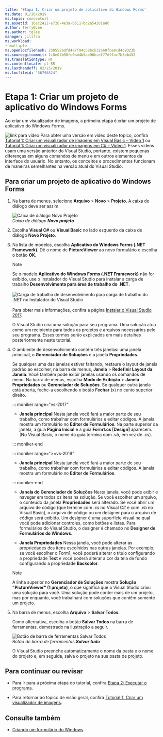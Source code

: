 ```yaml
---
title: 'Etapa 1: Criar um projeto de aplicativo do Windows Forms'
ms.date: 01/26/2019
ms.topic: conceptual
ms.assetid: 16ac2422-e720-4e3a-b511-bc2a54201a86
author: TerryGLee
ms.author: tglee
manager: jillfra
ms.workload:
- multiple
ms.openlocfilehash: 2b8552adfd4a7f94c58bcb32a60fbe8cd4c9323b
ms.sourcegitcommit: 1c8e07b98fc0a44b5ab90bcef77d9fac7b3eb452
ms.translationtype: HT
ms.contentlocale: pt-BR
ms.lasthandoff: 02/25/2019
ms.locfileid: "56796524"
---
```

# <a name="step-1-create-a-windows-forms-application-project"></a>Etapa 1: Criar um projeto de aplicativo do Windows Forms

Ao criar um visualizador de imagens, a primeira etapa é criar um projeto de aplicativo do Windows Forms.

 ![link para vídeo](../data-tools/media/playvideo.gif) Para obter uma versão em vídeo deste tópico, confira [Tutorial 1: Criar um visualizador de imagens em Visual Basic – Vídeo 1](http://go.microsoft.com/fwlink/?LinkId=205209) ou [Tutorial 1: Criar um visualizador de imagens em C# – Vídeo 1](http://go.microsoft.com/fwlink/?LinkId=205199). Esses vídeos usam uma versão anterior do Visual Studio, portanto, existem pequenas diferenças em alguns comandos de menu e em outros elementos da interface do usuário. No entanto, os conceitos e procedimentos funcionam de maneiras semelhantes na versão atual do Visual Studio.

## <a name="to-create-a-windows-forms-application-project"></a>Para criar um projeto de aplicativo do Windows Forms

1. Na barra de menus, selecione **Arquivo** > **Novo** > **Projeto**. A caixa de diálogo deve ser assim.

     ![Caixa de diálogo Novo Projeto](../ide/media/newprojectdialogcallouts.png)<br/>
*Caixa de diálogo **Novo projeto***

2. Escolha **Visual C#** ou **Visual Basic** no lado esquerdo da caixa de diálogo **Novo Projeto**.

3. Na lista de modelos, escolha **Aplicativo do Windows Forms (.NET Framework)**. Dê o nome de **PictureViewer** ao novo formulário e escolha o botão **OK**.

    >[!NOTE]
    >Se o modelo **Aplicativo do Windows Forms (.NET Framework)** não for exibido, use o Instalador do Visual Studio para instalar a carga de trabalho **Desenvolvimento para área de trabalho do .NET**.<br/><br/>![Carga de trabalho de desenvolvimento para carga de trabalho do .NET no Instalador do Visual Studio](../ide/media/dot-net-desktop-dev-workload.png)<br/><br/> Para obter mais informações, confira a página [Instalar o Visual Studio 2017](../install/install-visual-studio.md).

     O Visual Studio cria uma solução para seu programa. Uma solução atua como um recipiente para todos os projetos e arquivos necessários pelo seu programa. Esses termos serão explicados em mais detalhes posteriormente neste tutorial.

4. O ambiente de desenvolvimento contém três janelas: uma janela principal, o **Gerenciador de Soluções** e a janela **Propriedades**.

     Se qualquer uma das janelas estiver faltando, restaure o layout de janela padrão ao escolher, na barra de menus, **Janela** > **Redefinir Layout da Janela**. Você também pode exibir janelas usando os comandos de menu. Na barra de menus, escolha **Modo de Exibição** > **Janela Propriedades** ou **Gerenciador de Soluções**. Se qualquer outra janela está aberta, feche-a escolhendo o botão **Fechar** (x) no canto superior direito.

    ::: moniker range="vs-2017"

    - **Janela principal** Nesta janela você fará a maior parte de seu trabalho, como trabalhar com formulários e editar códigos. A janela mostra um formulário no **Editor de Formulários**. Na parte superior da janela, a guia **Página Inicial** e a guia **Form1.cs [Design]** aparecem. (No Visual Basic, o nome da guia termina com *.vb*, em vez de *.cs*).

    ::: moniker-end

    ::: moniker range=">=vs-2019"

    - **Janela principal** Nesta janela você fará a maior parte de seu trabalho, como trabalhar com formulários e editar códigos. A janela mostra um formulário no **Editor de Formulários**.

    ::: moniker-end

    - **Janela do Gerenciador de Soluções** Nesta janela, você pode exibir e navegar em todos os itens na solução. Se você escolher um arquivo, o conteúdo da janela **Propriedades** será alterado. Se você abrir um arquivo de código (que termine com *.cs* no Visual C# e com *.vb* no Visual Basic), o arquivo de código ou um designer para o arquivo de código será exibido. Um designer é uma superfície visual na qual você pode adicionar controles, como botões e listas. Para formulários do Visual Studio, o designer é chamado no **Designer de Formulários do Windows**.

    - **Janela Propriedades** Nessa janela, você pode alterar as propriedades dos itens escolhidos nas outras janelas. Por exemplo, se você escolher o Form1, você poderá alterar o título configurando a propriedade **Text** e você poderá alterar a cor da tela de fundo configurando a propriedade **Backcolor**.

    > [!NOTE]
    > A linha superior no **Gerenciador de Soluções** mostra **Solução "PictureViewer" (1 projeto)**, o que significa que o Visual Studio criou uma solução para você. Uma solução pode conter mais de um projeto, mas por enquanto, você trabalhará com soluções que contêm somente um projeto.

6. Na barra de menus, escolha **Arquivo** > **Salvar Todos**.

     Como alternativa, escolha o botão **Salvar Todos** na barra de ferramentas, demostrado na ilustração a seguir.

     ![Botão de barra de ferramentas Salvar Todos](../ide/media/express_iconsaveall.png)<br/>
*Botão de barra de ferramentas **Salvar tudo***

     O Visual Studio preenche automaticamente o nome da pasta e o nome do projeto e, em seguida, salva o projeto na sua pasta de projeto.

## <a name="to-continue-or-review"></a>Para continuar ou revisar

- Para ir para a próxima etapa do tutorial, confira [Etapa 2: Executar o programa](../ide/step-2-run-your-program.md).

- Para retornar ao tópico de visão geral, confira [Tutorial 1: Criar um visualizador de imagens](../ide/tutorial-1-create-a-picture-viewer.md).

## <a name="see-also"></a>Consulte também

- [Criando um formulário do Windows](/dotnet/framework/winforms/creating-a-new-windows-form/)